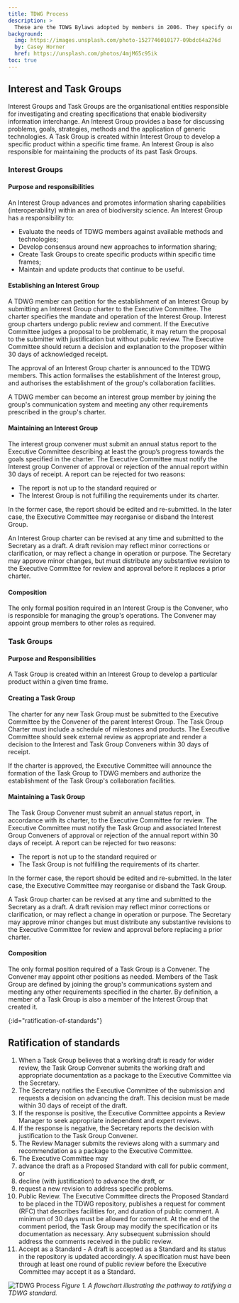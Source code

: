 ```yaml
---
title: TDWG Process
description: >
  These are the TDWG Bylaws adopted by members in 2006. They specify organisational and procedural framework for developing and ratifying [TDWG standards](/standards).
background:
  img: https://images.unsplash.com/photo-1527746010177-09bdc64a276d
  by: Casey Horner
  href: https://unsplash.com/photos/4mjM65c95ik
toc: true
---
```


## Interest and Task Groups

Interest Groups and Task Groups are the organisational entities responsible for investigating and creating specifications that enable biodiversity information interchange. An Interest Group provides a base for discussing problems, goals, strategies, methods and the application of generic technologies. A Task Group is created within Interest Group to develop a specific product within a specific time frame. An Interest Group is also responsible for maintaining the products of its past Task Groups.

### Interest Groups

#### Purpose and responsibilities

An Interest Group advances and promotes information sharing capabilities (interoperability) within an area of biodiversity science. An Interest Group has a responsibility to:

- Evaluate the needs of TDWG members against available methods and technologies;
- Develop consensus around new approaches to information sharing;
- Create Task Groups to create specific products within specific time frames;
- Maintain and update products that continue to be useful.

#### Establishing an Interest Group

A TDWG member can petition for the establishment of an Interest Group by submitting an Interest Group charter to the Executive Committee. The charter specifies the mandate and operation of the Interest Group. Interest group charters undergo public review and comment. If the Executive Committee judges a proposal to be problematic, it may return the proposal to the submitter with justification but without public review. The Executive Committee should return a decision and explanation to the proposer within 30 days of acknowledged receipt.

The approval of an Interest Group charter is announced to the TDWG members. This action formalises the establishment of the Interest group, and authorises the establishment of the group's collaboration facilities.

A TDWG member can become an interest group member by joining the group's communication system and meeting any other requirements prescribed in the group's charter.

#### Maintaining an Interest Group

The interest group convener must submit an annual status report to the Executive Committee describing at least the group’s progress towards the goals specified in the charter. The Executive Committee must notify the Interest group Convener of approval or rejection of the annual report within 30 days of receipt. A report can be rejected for two reasons:

- The report is not up to the standard required or
- The Interest Group is not fulfilling the requirements under its charter.

In the former case, the report should be edited and re-submitted. In the later case, the Executive Committee may reorganise or disband the Interest Group.

An Interest Group charter can be revised at any time and submitted to the Secretary as a draft. A draft revision may reflect minor corrections or clarification, or may reflect a change in operation or purpose. The Secretary may approve minor changes, but must distribute any substantive revision to the Executive Committee for review and approval before it replaces a prior charter.

#### Composition

The only formal position required in an Interest Group is the Convener, who is responsible for managing the group's operations. The Convener may appoint group members to other roles as required.

### Task Groups

#### Purpose and Responsibilities

A Task Group is created within an Interest Group to develop a particular product within a given time frame.

#### Creating a Task Group

The charter for any new Task Group must be submitted to the Executive Committee by the Convener of the parent Interest Group. The Task Group Charter must include a schedule of milestones and products. The Executive Committee should seek external review as appropriate and render a decision to the Interest and Task Group Conveners within 30 days of receipt.

If the charter is approved, the Executive Committee will announce the formation of the Task Group to TDWG members and authorize the establishment of the Task Group's collaboration facilities.

#### Maintaining a Task Group

The Task Group Convener must submit an annual status report, in accordance with its charter, to the Executive Committee for review. The Executive Committee must notify the Task Group and associated Interest Group Conveners of approval or rejection of the annual report within 30 days of receipt. A report can be rejected for two reasons:

- The report is not up to the standard required or
- The Task Group is not fulfilling the requirements of its charter.

In the former case, the report should be edited and re-submitted. In the later case, the Executive Committee may reorganise or disband the Task Group.

A Task Group charter can be revised at any time and submitted to the Secretary as a draft. A draft revision may reflect minor corrections or clarification, or may reflect a change in operation or purpose. The Secretary may approve minor changes but must distribute any substantive revisions to the Executive Committee for review and approval before replacing a prior charter.

#### Composition

The only formal position required of a Task Group is a Convener. The Convener may appoint other positions as needed. Members of the Task Group are defined by joining the group's communications system and meeting any other requirements specified in the charter. By definition, a member of a Task Group is also a member of the Interest Group that created it.

{:id="ratification-of-standards"}
## Ratification of standards

1. When a Task Group believes that a working draft is ready for wider review, the Task Group Convener submits the working draft and appropriate documentation as a package to the Executive Committee via the Secretary.
1. The Secretary notifies the Executive Committee of the submission and requests a decision on advancing the draft. This decision must be made within 30 days of receipt of the draft.
  1. If the response is positive, the Executive Committee appoints a Review Manager to seek appropriate independent and expert reviews.
  1. If the response is negative, the Secretary reports the decision with justification to the Task Group Convener.
1. The Review Manager submits the reviews along with a summary and recommendation as a package to the Executive Committee.
1. The Executive Committee may
  1. advance the draft as a Proposed Standard with call for public comment, or
  1. decline (with justification) to advance the draft, or
  1. request a new revision to address specific problems.
1. Public Review. The Executive Committee directs the Proposed Standard to be placed in the TDWG repository, publishes a request for comment (RFC) that describes facilities for, and duration of public comment. A minimum of 30 days must be allowed for comment. At the end of the comment period, the Task Group may modify the specification or its documentation as necessary. Any subsequent submission should address the comments received in the public review.
1. Accept as a Standard - A draft is accepted as a Standard and its status in the repository is updated accordingly. A specification must have been through at least one round of public review before the Executive Committee may accept it as a Standard.

![TDWG Process](/assets/images/tdwg-process.png)
_Figure 1. A flowchart illustrating the pathway to ratifying a TDWG standard._
